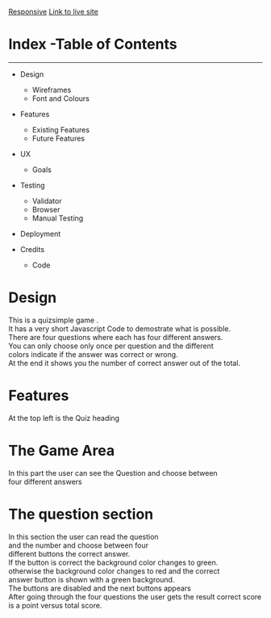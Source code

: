 [Responsive](https://ui.dev/amiresponsive?url=https://charly1357.github.io/quizsimple/)
[Link to live site](https://charly1357.github.io/quizsimple)
# Index -Table of Contents
***

 * Design
 
    * Wireframes
    * Font and Colours
    
* Features
    * Existing Features
    * Future Features
* UX
    * Goals
* Testing
    * Validator
    * Browser
    * Manual Testing
* Deployment

* Credits
    * Code
    
# Design
  
This is a quizsimple game .  
It has a very short Javascript Code to demostrate what is possible.  
There are four questions where each has four different answers.   
You can only choose only once per question and the different   
colors indicate if the answer was correct or wrong.   
At the end it shows you the number of correct answer out of the total.

# Features

 At the top left is the Quiz heading 

# The Game Area 

In this part the user can see the Question and choose between   
four different answers

# The question section 

In this section the user can read the question   
and the number  and choose between four  
different buttons the correct answer.   
If the button is correct the background color changes to green.   
otherwise  the background color changes to red and the correct    
answer button is shown with a green background.   
The buttons are disabled and the next buttons appears   
After going through the four questions the user gets the result correct    score is a point versus total score.  
   
